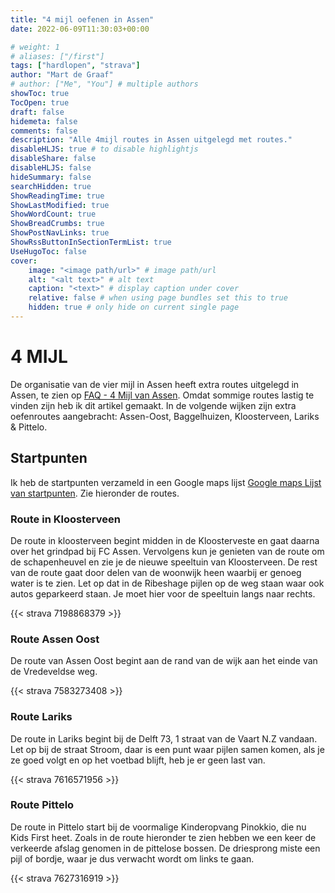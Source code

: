 ```yaml
---
title: "4 mijl oefenen in Assen"
date: 2022-06-09T11:30:03+00:00

# weight: 1
# aliases: ["/first"]
tags: ["hardlopen", "strava"]
author: "Mart de Graaf"
# author: ["Me", "You"] # multiple authors
showToc: true
TocOpen: true
draft: false
hidemeta: false
comments: false
description: "Alle 4mijl routes in Assen uitgelegd met routes."
disableHLJS: true # to disable highlightjs
disableShare: false
disableHLJS: false
hideSummary: false
searchHidden: true
ShowReadingTime: true
ShowLastModified: true
ShowWordCount: true
ShowBreadCrumbs: true
ShowPostNavLinks: true
ShowRssButtonInSectionTermList: true
UseHugoToc: false
cover:
    image: "<image path/url>" # image path/url
    alt: "<alt text>" # alt text
    caption: "<text>" # display caption under cover
    relative: false # when using page bundles set this to true
    hidden: true # only hide on current single page
---
```


# 4 MIJL

De organisatie van de vier mijl in Assen heeft extra routes uitgelegd in Assen, te zien op [FAQ - 4 Mijl van Assen](https://www.4mijlvanassen.nl/faq/). Omdat sommige routes lastig te vinden zijn heb ik dit artikel gemaakt. In de volgende wijken zijn extra oefenroutes aangebracht: Assen-Oost, Baggelhuizen, Kloosterveen, Lariks & Pittelo.

## Startpunten
Ik heb de startpunten verzameld in een Google maps lijst [Google maps Lijst van startpunten](https://goo.gl/maps/bBnfnvrUnU2qR2PQA). Zie hieronder de routes.

### Route in Kloosterveen

De route in kloosterveen begint midden in de Kloosterveste en gaat daarna over het grindpad bij FC Assen. Vervolgens kun je genieten van de route om de schapenheuvel en zie je de nieuwe speeltuin van Kloosterveen. De rest van de route gaat door delen van de woonwijk heen waarbij er genoeg water is te zien. Let op dat in de Ribeshage pijlen op de weg staan waar ook autos geparkeerd staan. Je moet hier voor de speeltuin langs naar rechts.

{{< strava 7198868379 >}}

### Route Assen Oost

De route van Assen Oost begint aan de rand van de wijk aan het einde van de Vredeveldse weg.

{{< strava 7583273408 >}}

### Route Lariks

De route in Lariks begint bij de Delft 73, 1 straat van de Vaart N.Z vandaan. Let op bij de straat Stroom, daar is een punt waar pijlen samen komen, als je ze goed volgt en op het voetbad blijft, heb je er geen last van.

{{< strava 7616571956 >}}

### Route Pittelo

De route in Pittelo start bij de voormalige Kinderopvang Pinokkio, die nu Kids First heet. Zoals in de route hieronder te zien hebben we een keer de verkeerde afslag genomen in de pittelose bossen. De driesprong miste een pijl of bordje, waar je dus verwacht wordt om links te gaan.

{{< strava 7627316919 >}}